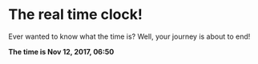 # The real time clock!

Ever wanted to know what the time is? Well, your journey is about to end!

**The time is Nov 12, 2017, 06:50**